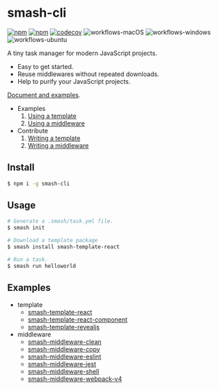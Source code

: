 # smash-cli

[![npm](https://img.shields.io/npm/v/smash-cli)](https://www.npmjs.com/package/smash-cli)
[![npm](https://img.shields.io/npm/dm/smash-cli)](https://www.npmjs.com/package/smash-cli)
[![codecov](https://codecov.io/gh/chenhaihong/smash-cli/branch/master/graph/badge.svg)](https://codecov.io/gh/chenhaihong/smash-cli)
![workflows-macOS](https://github.com/chenhaihong/smash-cli/workflows/macOS/badge.svg)
![workflows-windows](https://github.com/chenhaihong/smash-cli/workflows/windows/badge.svg)
![workflows-ubuntu](https://github.com/chenhaihong/smash-cli/workflows/ubuntu/badge.svg)

A tiny task manager for modern JavaScript projects.

- Easy to get started.
- Reuse middlewares without repeated downloads.
- Help to purify your JavaScript projects.

[Document and examples](https://www.smash-cli.com).

- Examples
  1. [Using a template](https://www.smash-cli.com/docs/examples/usage/using-a-template.html)
  1. [Using a middleware](https://www.smash-cli.com/docs/examples/usage/using-a-middleware.html)
- Contribute
  1. [Writing a template](https://www.smash-cli.com/docs/examples/contribute/writing-a-template.html)
  1. [Writing a middleware](https://www.smash-cli.com/docs/examples/contribute/writing-a-middleware.html)

## Install

```bash
$ npm i -g smash-cli
```

## Usage

```bash
# Generate a .smash/task.yml file.
$ smash init

# Download a template package
$ smash install smash-template-react

# Run a task.
$ smash run helloworld
```

## Examples

- template
  - [smash-template-react](https://www.npmjs.com/package/smash-template-react)
  - [smash-template-react-component](https://www.npmjs.com/package/smash-template-react-component)
  - [smash-template-revealjs](https://www.npmjs.com/package/smash-template-revealjs)
- middleware
  - [smash-middleware-clean](https://www.npmjs.com/package/smash-middleware-clean)
  - [smash-middleware-copy](https://www.npmjs.com/package/smash-middleware-copy)
  - [smash-middleware-eslint](https://www.npmjs.com/package/smash-middleware-eslint)
  - [smash-middleware-jest](https://www.npmjs.com/package/smash-middleware-jest)
  - [smash-middleware-shell](https://www.npmjs.com/package/smash-middleware-shell)
  - [smash-middleware-webpack-v4](https://www.npmjs.com/package/smash-middleware-webpack-v4)
